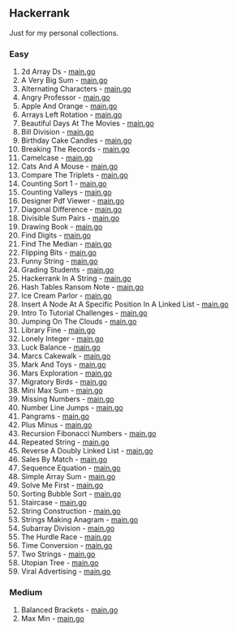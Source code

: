 ## Hackerrank

Just for my personal collections.

<!-- start dictionary -->

### Easy 
1. 2d Array Ds - [main.go](easy/2d-array-ds/main.go)
2. A Very Big Sum - [main.go](easy/a-very-big-sum/main.go)
3. Alternating Characters - [main.go](easy/alternating-characters/main.go)
4. Angry Professor - [main.go](easy/angry-professor/main.go)
5. Apple And Orange - [main.go](easy/apple-and-orange/main.go)
6. Arrays Left Rotation - [main.go](easy/arrays-left-rotation/main.go)
7. Beautiful Days At The Movies - [main.go](easy/beautiful-days-at-the-movies/main.go)
8. Bill Division - [main.go](easy/bill-division/main.go)
9. Birthday Cake Candles - [main.go](easy/birthday-cake-candles/main.go)
10. Breaking The Records - [main.go](easy/breaking-the-records/main.go)
11. Camelcase - [main.go](easy/camelcase/main.go)
12. Cats And A Mouse - [main.go](easy/cats-and-a-mouse/main.go)
13. Compare The Triplets - [main.go](easy/compare-the-triplets/main.go)
14. Counting Sort 1 - [main.go](easy/counting-sort-1/main.go)
15. Counting Valleys - [main.go](easy/counting-valleys/main.go)
16. Designer Pdf Viewer - [main.go](easy/designer-pdf-viewer/main.go)
17. Diagonal Difference - [main.go](easy/diagonal-difference/main.go)
18. Divisible Sum Pairs - [main.go](easy/divisible-sum-pairs/main.go)
19. Drawing Book - [main.go](easy/drawing-book/main.go)
20. Find Digits - [main.go](easy/find-digits/main.go)
21. Find The Median - [main.go](easy/find-the-median/main.go)
22. Flipping Bits - [main.go](easy/flipping-bits/main.go)
23. Funny String - [main.go](easy/funny-string/main.go)
24. Grading Students - [main.go](easy/grading-students/main.go)
25. Hackerrank In A String - [main.go](easy/hackerrank-in-a-string/main.go)
26. Hash Tables Ransom Note - [main.go](easy/hash-tables-ransom-note/main.go)
27. Ice Cream Parlor - [main.go](easy/ice-cream-parlor/main.go)
28. Insert A Node At A Specific Position In A Linked List - [main.go](easy/insert-a-node-at-a-specific-position-in-a-linked-list/main.go)
29. Intro To Tutorial Challenges - [main.go](easy/intro-to-tutorial-challenges/main.go)
30. Jumping On The Clouds - [main.go](easy/jumping-on-the-clouds/main.go)
31. Library Fine - [main.go](easy/library-fine/main.go)
32. Lonely Integer - [main.go](easy/lonely-integer/main.go)
33. Luck Balance - [main.go](easy/luck-balance/main.go)
34. Marcs Cakewalk - [main.go](easy/marcs-cakewalk/main.go)
35. Mark And Toys - [main.go](easy/mark-and-toys/main.go)
36. Mars Exploration - [main.go](easy/mars-exploration/main.go)
37. Migratory Birds - [main.go](easy/migratory-birds/main.go)
38. Mini Max Sum - [main.go](easy/mini-max-sum/main.go)
39. Missing Numbers - [main.go](easy/missing-numbers/main.go)
40. Number Line Jumps - [main.go](easy/number-line-jumps/main.go)
41. Pangrams - [main.go](easy/pangrams/main.go)
42. Plus Minus - [main.go](easy/plus-minus/main.go)
43. Recursion Fibonacci Numbers - [main.go](easy/recursion-fibonacci-numbers/main.go)
44. Repeated String - [main.go](easy/repeated-string/main.go)
45. Reverse A Doubly Linked List - [main.go](easy/reverse-a-doubly-linked-list/main.go)
46. Sales By Match - [main.go](easy/sales-by-match/main.go)
47. Sequence Equation - [main.go](easy/sequence-equation/main.go)
48. Simple Array Sum - [main.go](easy/simple-array-sum/main.go)
49. Solve Me First - [main.go](easy/solve-me-first/main.go)
50. Sorting Bubble Sort - [main.go](easy/sorting-bubble-sort/main.go)
51. Staircase - [main.go](easy/staircase/main.go)
52. String Construction - [main.go](easy/string-construction/main.go)
53. Strings Making Anagram - [main.go](easy/strings-making-anagram/main.go)
54. Subarray Division - [main.go](easy/subarray-division/main.go)
55. The Hurdle Race - [main.go](easy/the-hurdle-race/main.go)
56. Time Conversion - [main.go](easy/time-conversion/main.go)
57. Two Strings - [main.go](easy/two-strings/main.go)
58. Utopian Tree - [main.go](easy/utopian-tree/main.go)
59. Viral Advertising - [main.go](easy/viral-advertising/main.go)


### Medium 
1. Balanced Brackets - [main.go](medium/balanced-brackets/main.go)
2. Max Min - [main.go](medium/max-min/main.go)

<!-- end dictionary -->
